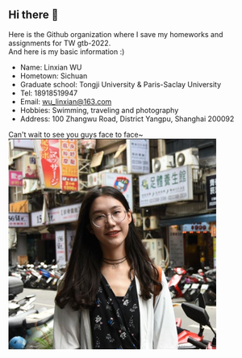 ## Hi there 👋

Here is the Github organization where I save my homeworks and assignments for TW gtb-2022.  
And here is my basic information :)
- Name: Linxian WU
- Hometown: Sichuan
- Graduate school: Tongji University & Paris-Saclay University
- Tel: 18918519947
- Email: wu_linxian@163.com
- Hobbies: Swimming, traveling and photography
- Address: 100 Zhangwu Road, District Yangpu, Shanghai 200092

Can't wait to see you guys face to face~  
![profile](/profile/profile-small.png)

